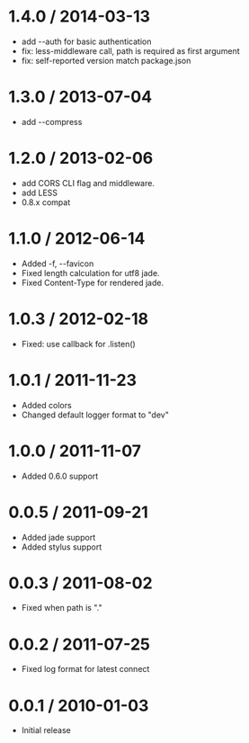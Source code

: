 
1.4.0 / 2014-03-13
==================

 * add --auth for basic authentication
 * fix: less-middleware call, path is required as first argument
 * fix: self-reported version match package.json

1.3.0 / 2013-07-04
==================

 * add --compress

1.2.0 / 2013-02-06
==================

  * add CORS CLI flag and middleware.
  * add LESS
  * 0.8.x compat

1.1.0 / 2012-06-14
==================

  * Added -f, --favicon <path>
  * Fixed length calculation for utf8 jade.
  * Fixed Content-Type for rendered jade.

1.0.3 / 2012-02-18
==================

  * Fixed: use callback for .listen()

1.0.1 / 2011-11-23
==================

  * Added colors
  * Changed default logger format to "dev"

1.0.0 / 2011-11-07
==================

  * Added 0.6.0 support

0.0.5 / 2011-09-21
==================

  * Added jade support
  * Added stylus support

0.0.3 / 2011-08-02
==================

  * Fixed when path is "."

0.0.2 / 2011-07-25
==================

  * Fixed log format for latest connect

0.0.1 / 2010-01-03
==================

  * Initial release
